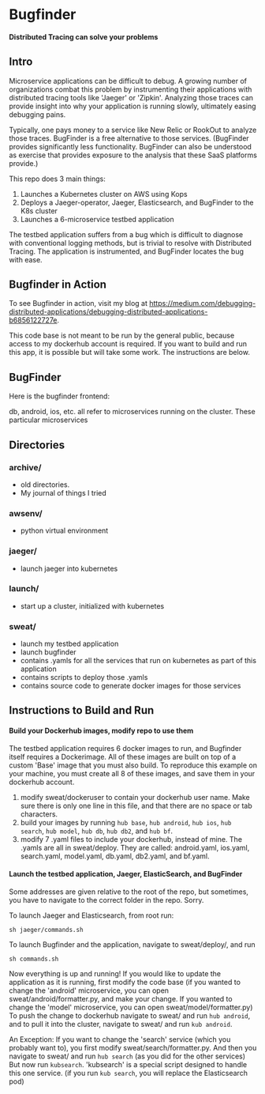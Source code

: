 # Bugfinder
#### Distributed Tracing can solve your problems

## Intro 
Microservice applications can be difficult to debug. A growing number of organizations combat this problem by instrumenting their applications with distributed tracing tools like 'Jaeger' or 'Zipkin'. Analyzing those traces can provide insight into why your application is running slowly, ultimately easing debugging pains. 

Typically, one pays money to a service like New Relic or RookOut to analyze those traces. BugFinder is a free alternative to those services. (BugFinder provides significantly less functionality. BugFinder can also be understood as exercise that provides exposure to the analysis that these SaaS platforms provide.)

This repo does 3 main things:

1. Launches a Kubernetes cluster on AWS using Kops
2. Deploys a Jaeger-operator, Jaeger, Elasticsearch, and BugFinder to the K8s cluster
3. Launches a 6-microservice testbed application

The testbed application suffers from a bug which is difficult to diagnose with conventional logging methods, but is trivial to resolve with Distributed Tracing. The application is instrumented, and BugFinder locates the bug with ease.

 
## Bugfinder in Action

To see Bugfinder in action, visit my blog at https://medium.com/debugging-distributed-applications/debugging-distributed-applications-b6856122727e.

This code base is not meant to be run by the general public, because access to my dockerhub account is required. If you want to build and run this app, it is possible but will take some work. The instructions are below.

## BugFinder

Here is the bugfinder frontend:

db, android, ios, etc. all refer to microservices running on the cluster. These particular microservices 


## Directories

### archive/
- old directories.
- My journal of things I tried

### awsenv/ 
- python virtual environment

### jaeger/
- launch jaeger into kubernetes

### launch/
- start up a cluster, initialized with kubernetes

### sweat/
- launch my testbed application
- launch bugfinder
- contains .yamls for all the services that run on kubernetes as part of this application
- contains scripts to deploy those .yamls
- contains source code to generate docker images for those services

## Instructions to Build and Run 

#### Build your Dockerhub images, modify repo to use them

The testbed application requires 6 docker images to run, and Bugfinder itself requires a Dockerimage. All of these images are built on top of a custom 'Base' image that you must also build. To reproduce this example on your machine, you must create all 8 of these images, and save them in your dockerhub account.

1. modify sweat/dockeruser to contain your dockerhub user name. Make sure there is only one line in this file, and that there are no space or tab characters. 
2. build your images by running `hub base`, `hub android`, `hub ios`, `hub search`, `hub model`, `hub db`, `hub db2`, and `hub bf`.
3. modify 7 .yaml files to include your dockerhub, instead of mine. The .yamls are all in sweat/deploy. They are called: android.yaml, ios.yaml, search.yaml, model.yaml, db.yaml, db2.yaml, and bf.yaml. 


#### Launch the testbed application, Jaeger, ElasticSearch, and BugFinder

Some addresses are given relative to the root of the repo, but sometimes, you have to navigate to the correct folder in the repo. Sorry.

To launch Jaeger and Elasticsearch, from root run:
	
	sh jaeger/commands.sh
	
To launch Bugfinder and the application, navigate to sweat/deploy/, and run 

	sh commands.sh
	
Now everything is up and running! If you would like to update the application as it is running, first modify the code base (if you wanted to change the 'android' microservice, you can open sweat/android/formatter.py, and make your change. If you wanted to change the 'model' microservice, you can open sweat/model/formatter.py) To push the change to dockerhub navigate to sweat/ and run `hub android`, and to pull it into the cluster, navigate to sweat/ and run `kub android`. 

An Exception: If you want to change the 'search' service (which you probably want to), you first modify sweat/search/formatter.py. And then you navigate to sweat/ and run `hub search` (as you did for the other services) But now run `kubsearch`. 'kubsearch' is a special script designed to handle this one service. (if you run `kub search`, you will replace the Elasticsearch pod)
	


